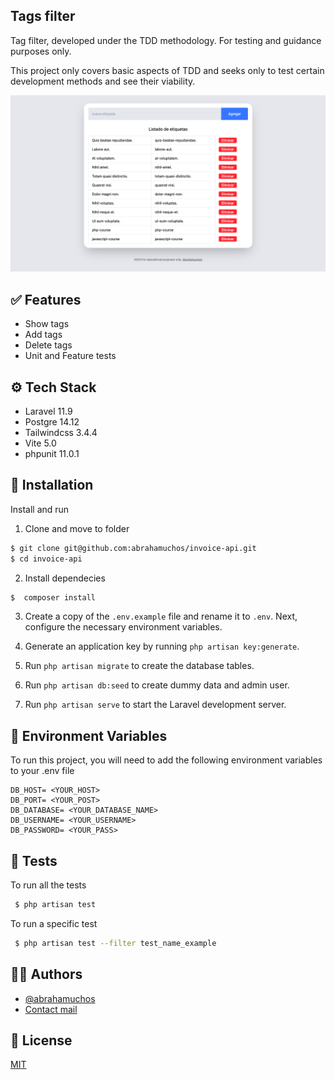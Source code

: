 ## Tags filter

Tag filter, developed under the TDD methodology. For testing and guidance purposes only.

This project only covers basic aspects of TDD and seeks only to test certain development methods and see their viability.

<img src="/docs/images/tags-with-laravel-screenshot-1.png" alt="drawing" width="auto"/>


## ✅ Features

- Show tags
- Add tags
- Delete tags
- Unit and Feature tests

## ⚙️ Tech Stack

- Laravel 11.9
- Postgre 14.12
- Tailwindcss 3.4.4
- Vite 5.0
- phpunit 11.0.1


## 💾 Installation

Install and run

1. Clone and move to folder
```bash
$ git clone git@github.com:abrahamuchos/invoice-api.git
$ cd invoice-api
```

2. Install dependecies
```bash
$  composer install
```

3. Create a copy of the `.env.example` file and rename it to `.env`. Next, configure the necessary environment variables.

4. Generate an application key by running `php artisan key:generate`.

5. Run `php artisan migrate` to create the database tables.

6. Run `php artisan db:seed` to create dummy data and admin user.

7. Run `php artisan serve` to start the Laravel development server.
## 🔣 Environment Variables

To run this project, you will need to add the following environment variables to your .env file

```
DB_HOST= <YOUR_HOST>
DB_PORT= <YOUR_POST>
DB_DATABASE= <YOUR_DATABASE_NAME>
DB_USERNAME= <YOUR_USERNAME>
DB_PASSWORD= <YOUR_PASS>
```

## 🧪 Tests
To run all the tests

```bash
 $ php artisan test
```

To run a specific test
```bash
 $ php artisan test --filter test_name_example
```

## 🧑‍💻 Authors

- [@abrahamuchos](https://github.com/abrahamuchos)
- [Contact mail](mailto:j.abraham29@gmail.com)


## 📄 License

[MIT](https://choosealicense.com/licenses/mit/)
